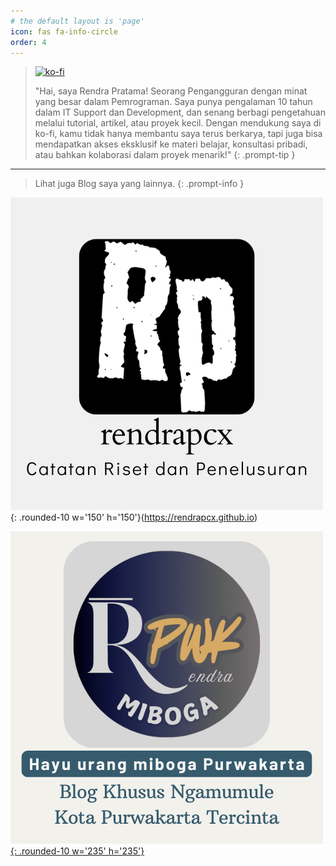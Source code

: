 ```yaml
---
# the default layout is 'page'
icon: fas fa-info-circle
order: 4
---
```


> [![ko-fi](https://ko-fi.com/img/githubbutton_sm.svg)](https://ko-fi.com/K3K1151ATI)
> 
> "Hai, saya Rendra Pratama! Seorang Pengangguran dengan minat yang besar dalam Pemrograman. Saya punya pengalaman 10 tahun dalam IT Support dan Development, dan senang berbagi pengetahuan melalui tutorial, artikel, atau proyek kecil. 
> Dengan mendukung saya di ko-fi, kamu tidak hanya membantu saya terus berkarya, tapi juga bisa mendapatkan akses eksklusif ke materi belajar, konsultasi pribadi, atau bahkan kolaborasi dalam proyek menarik!"
{: .prompt-tip }

---

> Lihat juga Blog saya yang lainnya.
{: .prompt-info }

![rendrapcx](/assets/img/1.png){: .rounded-10 w='150' h='150'}(https://rendrapcx.github.io)

[![rendrapwk](/assets/img/2.png){: .rounded-10 w='235' h='235'}](https://rendrapwk.github.io)



